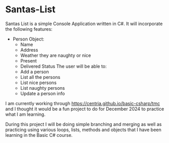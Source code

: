 # Santas-List
Santas List is a simple Console Application written in C#. 
It will incorporate the following features:
- Person Object:
  - Name
  - Address
  - Weather they are naughty or nice
  - Present
  - Delivered Status
The user will be able to:
  - Add a person
  - List all the persons
  - List nice persons
  - List naughty persons
  - Update a person info

I am currently working through https://centria.github.io/basic-csharp/tmc and I thought it would be a fun project to do for December 2024 to practice what I am learning.

During this project I will be doing simple branching and merging as well as practicing using various loops, lists, methods and objects that I have been learning in the Basic C# course.